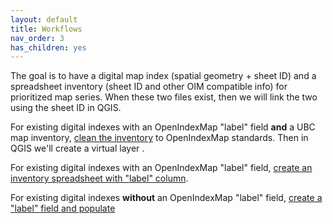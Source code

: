 ```yaml
---
layout: default
title: Workflows
nav_order: 3
has_children: yes
---
```


The goal is to have a digital map index (spatial geometry + sheet ID) and a spreadsheet inventory (sheet ID and other OIM compatible info) for prioritized map series. When these two files exist, then we will link the two using the sheet ID in QGIS. 

For existing digital indexes with an OpenIndexMap "label" field <b>and</b> a UBC map inventory, [clean the inventory](clean-inventory.md) to OpenIndexMap standards. Then in QGIS we'll create a virtual layer .

For existing digital indexes with an OpenIndexMap "label" field, [create an inventory spreadsheet with "label" column](create-oim-spreadsheet.md).

For existing digital indexes <b>without</b> an OpenIndexMap "label" field, [create a "label" field and populate](modify-dig-index.md)
